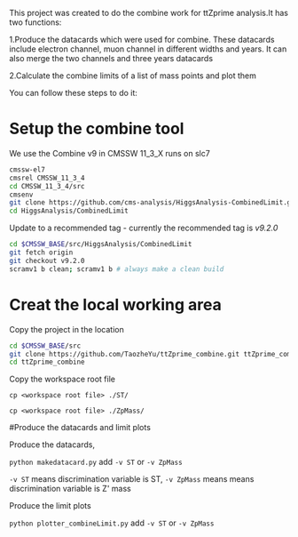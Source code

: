 This project was created to do the combine work for ttZprime analysis.It has two functions:

1.Produce the datacards which were used for combine. These datacards include electron channel, muon channel in different widths and years. It can also merge the two channels and three years datacards 

2.Calculate the combine limits of a list of mass points and plot them

You can follow these steps to do it:

# Setup the combine tool

We use the Combine v9 in CMSSW 11\_3\_X runs on slc7

```bash
cmssw-el7
cmsrel CMSSW_11_3_4
cd CMSSW_11_3_4/src
cmsenv
git clone https://github.com/cms-analysis/HiggsAnalysis-CombinedLimit.git HiggsAnalysis/CombinedLimit
cd HiggsAnalysis/CombinedLimit
```

Update to a recommended tag - currently the recommended tag is *v9.2.0*

```bash
cd $CMSSW_BASE/src/HiggsAnalysis/CombinedLimit
git fetch origin
git checkout v9.2.0
scramv1 b clean; scramv1 b # always make a clean build
```

# Creat the local working area

Copy the project in the location

```bash
cd $CMSSW_BASE/src
git clone https://github.com/TaozheYu/ttZprime_combine.git ttZprime_combine
cd ttZprime_combine
```

Copy the workspace root file

`cp <workspace root file> ./ST/`

`cp <workspace root file> ./ZpMass/`

#Produce the datacards and limit plots

Produce the datacards,

`python makedatacard.py` add `-v ST` or `-v ZpMass`

`-v ST` means discrimination variable is ST, `-v ZpMass` means means discrimination variable is Z' mass

Produce the limit plots

`python plotter_combineLimit.py` add `-v ST` or `-v ZpMass`














